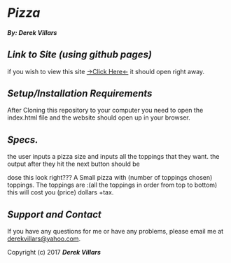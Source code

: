 # _**Pizza**_
#### _**By: Derek Villars**_

## _Link to Site (using github pages)_
if you wish to view this site [->Click Here<-](https://DVillars.github.io/pizza) it should open right away.

## _Setup/Installation Requirements_
 After Cloning this repository to your computer you need to open the index.html file and the website should open up in your browser.

## _Specs._
the user inputs a pizza size and inputs all the toppings that they want. the output after they hit the next button should be

dose this look right???
A Small pizza with (number of toppings chosen) toppings.
The toppings are :(all the toppings in order from top to bottom)
this will cost you (price) dollars +tax.

## _Support and Contact_
If you have any questions for me or have any problems, please email me at derekvillars@yahoo.com.

Copyright (c) 2017 **_Derek Villars_**
